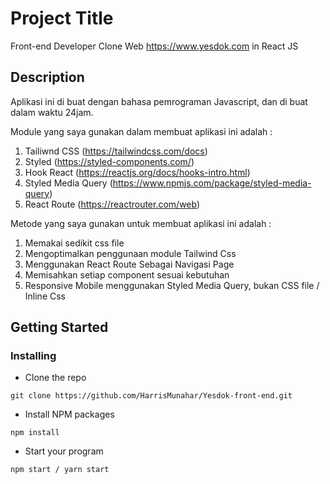 # Project Title
Front-end Developer Clone Web https://www.yesdok.com in React JS

## Description

Aplikasi ini di buat dengan bahasa pemrograman Javascript, dan di buat dalam waktu 24jam. 

Module yang saya gunakan dalam membuat aplikasi ini adalah :
1. Tailiwnd CSS (https://tailwindcss.com/docs)
2. Styled (https://styled-components.com/)
3. Hook React (https://reactjs.org/docs/hooks-intro.html)
4. Styled Media Query (https://www.npmjs.com/package/styled-media-query)
5. React Route (https://reactrouter.com/web)

Metode yang saya gunakan untuk membuat aplikasi ini adalah :
1. Memakai sedikit css file 
2. Mengoptimalkan penggunaan module Tailwind Css
3. Menggunakan React Route Sebagai Navigasi Page 
4. Memisahkan setiap component sesuai kebutuhan
5. Responsive Mobile menggunakan Styled Media Query, bukan CSS file / Inline Css



## Getting Started

### Installing

* Clone the repo
```
git clone https://github.com/HarrisMunahar/Yesdok-front-end.git
```
* Install NPM packages
```
npm install
```
* Start your program
```
npm start / yarn start
```

